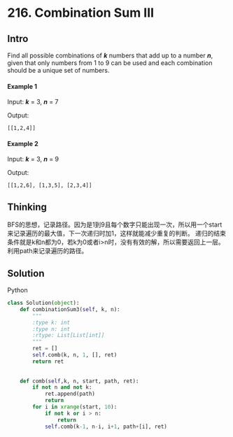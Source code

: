 # 216. Combination Sum III

## Intro

Find all possible combinations of ***k*** numbers that add up to a number ***n***, given that only numbers from 1 to 9 can be used and each combination should be a unique set of numbers.

#### Example 1

Input: ***k*** = 3, ***n*** = 7

Output:

```
[[1,2,4]]
```

#### Example 2

Input: ***k*** = 3, ***n*** = 9

Output:

```
[[1,2,6], [1,3,5], [2,3,4]]
```

## Thinking

BFS的思想，记录路径。因为是1到9且每个数字只能出现一次，所以用一个start来记录遍历的最大值，下一次递归时加1，这样就能减少重复的判断。
递归的结束条件就是k和n都为0，若k为0或者i>n时，没有有效的解，所以需要返回上一层。利用path来记录遍历的路径。


## Solution

Python

```python
class Solution(object):
    def combinationSum3(self, k, n):
        """
        :type k: int
        :type n: int
        :rtype: List[List[int]]
        """
        ret = []
        self.comb(k, n, 1, [], ret)
        return ret
        
    
    def comb(self,k, n, start, path, ret):
        if not n and not k:
            ret.append(path)
            return
        for i in xrange(start, 10):
            if not k or i > n:
                return
            self.comb(k-1, n-i, i+1, path+[i], ret)
```